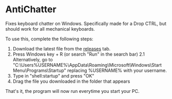 # AntiChatter
Fixes keyboard chatter on Windows. Specifically made for a Drop CTRL, but should work for all mechanical keyboards.

To use this, complete the following steps:

1. Download the latest file from the [releases](https://github.com/jtJava/AntiChatter/releases) tab.
2. Press Windows key + R (or search "Run" in the search bar)
  2.1 Alternatively, go to "C:\Users\%USERNAME%\AppData\Roaming\Microsoft\Windows\Start Menu\Programs\Startup" replacing %USERNAME% with your username.
4. Type in "shell:startup" and press "OK"
5. Drag the file you downloaded in the folder that appears

That's it, the program will now run everytime you start your PC.

